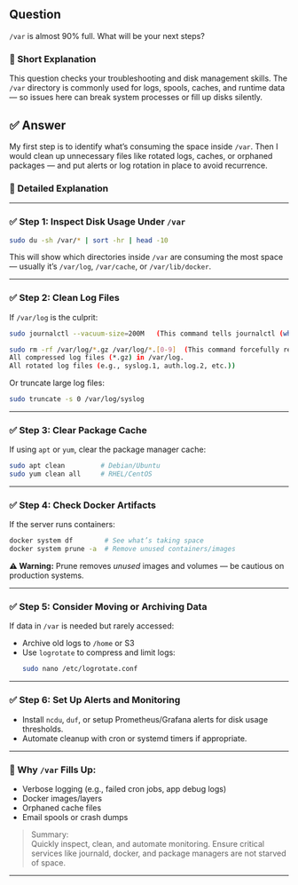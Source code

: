 ## Question  
`/var` is almost 90% full. What will be your next steps?

### 📝 Short Explanation  
This question checks your troubleshooting and disk management skills. The `/var` directory is commonly used for logs, spools, caches, and runtime data — so issues here can break system processes or fill up disks silently.

## ✅ Answer  
My first step is to identify what’s consuming the space inside `/var`. Then I would clean up unnecessary files like rotated logs, caches, or orphaned packages — and put alerts or log rotation in place to avoid recurrence.

### 📘 Detailed Explanation  

---

### ✅ Step 1: Inspect Disk Usage Under `/var`

```bash
sudo du -sh /var/* | sort -hr | head -10
```
This will show which directories inside `/var` are consuming the most space — usually it’s `/var/log`, `/var/cache`, or `/var/lib/docker`.

---

### ✅ Step 2: Clean Log Files  
If `/var/log` is the culprit:

```bash
sudo journalctl --vacuum-size=200M   (This command tells journalctl (which manages systemd journal logs to reduce the size of the logs to 200MB. It will delete the oldest logs until the total size of the journal logs is under 200MB.)

sudo rm -rf /var/log/*.gz /var/log/*.[0-9]  (This command forcefully removes:
All compressed log files (*.gz) in /var/log.
All rotated log files (e.g., syslog.1, auth.log.2, etc.))
```

Or truncate large log files:
```bash
sudo truncate -s 0 /var/log/syslog
```

---

### ✅ Step 3: Clear Package Cache  
If using `apt` or `yum`, clear the package manager cache:

```bash
sudo apt clean         # Debian/Ubuntu
sudo yum clean all     # RHEL/CentOS
```

---

### ✅ Step 4: Check Docker Artifacts  
If the server runs containers:

```bash
docker system df        # See what’s taking space
docker system prune -a  # Remove unused containers/images
```

**⚠️ Warning:** Prune removes *unused* images and volumes — be cautious on production systems.

---

### ✅ Step 5: Consider Moving or Archiving Data  
If data in `/var` is needed but rarely accessed:
- Archive old logs to `/home` or S3
- Use `logrotate` to compress and limit logs:
  ```bash
  sudo nano /etc/logrotate.conf
  ```

---

### ✅ Step 6: Set Up Alerts and Monitoring  
- Install `ncdu`, `duf`, or setup Prometheus/Grafana alerts for disk usage thresholds.
- Automate cleanup with cron or systemd timers if appropriate.

---

### 🧠 Why `/var` Fills Up:
- Verbose logging (e.g., failed cron jobs, app debug logs)
- Docker images/layers
- Orphaned cache files
- Email spools or crash dumps

> Summary:  
> Quickly inspect, clean, and automate monitoring. Ensure critical services like journald, docker, and package managers are not starved of space.

---
